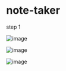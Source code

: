 # note-taker
step 1

![image](https://user-images.githubusercontent.com/63322716/83705525-34c97a80-a5e3-11ea-9446-6da60eb03245.png)

![image](https://user-images.githubusercontent.com/63322716/83705649-7f4af700-a5e3-11ea-818b-c30fc3ba4e5e.png)

![image](https://user-images.githubusercontent.com/63322716/83705759-c507bf80-a5e3-11ea-85ef-f6f8cf3de7c0.png)
